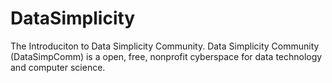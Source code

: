# DataSimplicity
The Introduciton to Data Simplicity Community. 
Data Simplicity Community (DataSimpComm) is a open, free, nonprofit cyberspace for data technology and computer science. 
